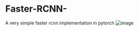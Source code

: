# Faster-RCNN-
A very simple faster rcnn implementation in pytorch
![image](https://github.com/tmacsg/Faster-RCNN-/assets/10161718/8e4a1f5b-b4e7-4ae5-882f-92a06b8361f1)
